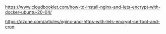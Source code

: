 https://www.cloudbooklet.com/how-to-install-nginx-and-lets-encrypt-with-docker-ubuntu-20-04/

https://dzone.com/articles/nginx-and-https-with-lets-encrypt-certbot-and-cron

